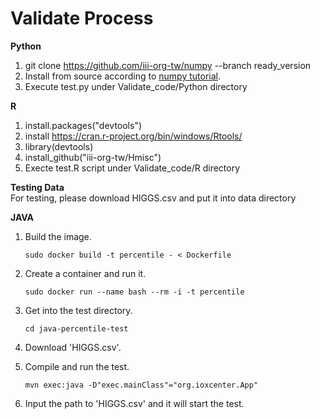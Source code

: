# Validate Process
**Python**

1. git clone https://github.com/iii-org-tw/numpy --branch ready_version
2. Install from source according to [numpy tutorial](https://numpy.org/doc/stable/user/building.html).
3. Execute test.py under Validate_code/Python directory

**R**
1. install.packages("devtools")
2. install https://cran.r-project.org/bin/windows/Rtools/
3. library(devtools)
4. install_github("iii-org-tw/Hmisc")
5. Execte test.R script under Validate_code/R directory

**Testing Data**  
For testing, please download HIGGS.csv and put it into data directory



**JAVA**

1. Build the image.

    `sudo docker build -t percentile - < Dockerfile`

2. Create a container and run it.

    `sudo docker run --name bash --rm -i -t percentile`

3. Get into the test directory.

    `cd java-percentile-test`

4. Download 'HIGGS.csv'.

5. Compile and run the test.

    `mvn exec:java -D"exec.mainClass"="org.ioxcenter.App"`

6. Input the path to 'HIGGS.csv' and it will start the test.
